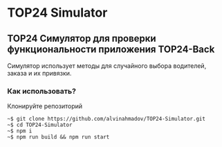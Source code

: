 # TOP24 Simulator
## TOP24 Симулятор для проверки функциональности приложения TOP24-Back

Симулятор использует методы для случайного выбора водителей, заказа и их привязки.

### Как использовать?

Клонируйте репозиторий
```shell
~$ git clone https://github.com/alvinahmadov/TOP24-Simulator.git
~$ cd TOP24-Simulator
~$ npm i
~$ npm run build && npm run start
```